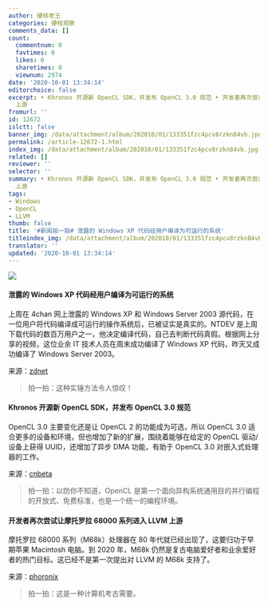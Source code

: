 ```yaml
---
author: 硬核老王
categories: 硬核观察
comments_data: []
count:
  commentnum: 0
  favtimes: 0
  likes: 0
  sharetimes: 0
  viewnum: 2974
date: '2020-10-01 13:34:14'
editorchoice: false
excerpt: • Khronos 开源新 OpenCL SDK，并发布 OpenCL 3.0 规范 • 开发者再次尝试让摩托罗拉 68000 系列进入 LLVM
  上游
fromurl: ''
id: 12672
islctt: false
banner_img: /data/attachment/album/202010/01/133351fzc4pcv8rzkn84vb.jpg
permalink: /article-12672-1.html
index_img: /data/attachment/album/202010/01/133351fzc4pcv8rzkn84vb.jpg
related: []
reviewer: ''
selector: ''
summary: • Khronos 开源新 OpenCL SDK，并发布 OpenCL 3.0 规范 • 开发者再次尝试让摩托罗拉 68000 系列进入 LLVM
  上游
tags:
- Windows
- OpenCL
- LLVM
thumb: false
title: '#新闻拍一拍# 泄露的 Windows XP 代码经用户编译为可运行的系统'
titleindex_img: /data/attachment/album/202010/01/133351fzc4pcv8rzkn84vb.jpg
translator: ''
updated: '2020-10-01 13:34:14'
---
```


![](/data/attachment/album/202010/01/133351fzc4pcv8rzkn84vb.jpg)


#### 泄露的 Windows XP 代码经用户编译为可运行的系统


上周在 4chan 网上泄露的 Windows XP 和 Windows Server 2003 源代码，在一位用户将代码编译成可运行的操作系统后，已被证实是真实的。NTDEV 是上周下载代码的数百万用户之一，他决定编译代码，自己去判断代码真假。根据网上分享的视频，这位业余 IT 技术人员在周末成功编译了 Windows XP 代码，昨天又成功编译了 Windows Server 2003。


来源：[zdnet](https://www.zdnet.com/article/windows-xp-leak-confirmed-after-user-compiles-the-leaked-code-into-a-working-os/)



> 
> 拍一拍：这种实锤方法令人惊叹！
> 
> 
> 


#### Khronos 开源新 OpenCL SDK，并发布 OpenCL 3.0 规范


OpenCL 3.0 主要变化还是让 OpenCL 2 的功能成为可选，所以 OpenCL 3.0 适合更多的设备和环境，但也增加了新的扩展，围绕着能够在给定的 OpenCL 驱动/设备上获得 UUID，还增加了异步 DMA 功能，有助于 OpenCL 3.0 对嵌入式处理器的工作。


来源：[cnbeta](https://www.cnbeta.com/articles/tech/1035659.htm)



> 
> 拍一拍：以防你不知道，OpenCL 是第一个面向异构系统通用目的并行编程的开放式、免费标准，也是一个统一的编程环境。
> 
> 
> 


#### 开发者再次尝试让摩托罗拉 68000 系列进入 LLVM 上游


摩托罗拉 68000 系列（M68k）处理器在 80 年代就已经出现了，这要归功于早期苹果 Macintosh 电脑。到 2020 年，M68k 仍然是复古电脑爱好者和业余爱好者的热门目标。这已经不是第一次提出对 LLVM 的 M68k 支持了。


来源：[phoronix](https://www.phoronix.com/scan.php?page=news_item&px=LLVM-Motorola-6800-Series-2020)



> 
> 拍一拍：这是一种计算机考古需要。
> 
> 
>